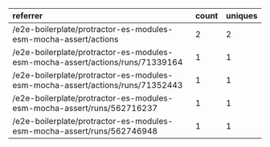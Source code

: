 | referrer                                                                      | count | uniques |
| :---------------------------------------------------------------------------- | :---- | :------ |
| /e2e-boilerplate/protractor-es-modules-esm-mocha-assert/actions               | 2     | 2       |
| /e2e-boilerplate/protractor-es-modules-esm-mocha-assert/actions/runs/71339164 | 1     | 1       |
| /e2e-boilerplate/protractor-es-modules-esm-mocha-assert/actions/runs/71352443 | 1     | 1       |
| /e2e-boilerplate/protractor-es-modules-esm-mocha-assert/runs/562716237        | 1     | 1       |
| /e2e-boilerplate/protractor-es-modules-esm-mocha-assert/runs/562746948        | 1     | 1       |